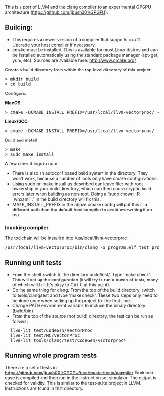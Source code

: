 This is a port of LLVM and the clang compiler to an experimental GPGPU architecture (https://github.com/jbush001/GPGPU). 

## Building:
* This requires a newer version of a compiler that supports c++11.  Upgrade your host compiler if necessary.
* cmake must be installed. This is available for most Linux distros and can be installed automatically using the standard package manager (apt-get, yum, etc).  Sources are available here:  http://www.cmake.org/

Create a build directory from within the top level directory of this project:
<pre>
> mkdir build
> cd build
</pre>

Configure:

__MacOS__
<pre>
> cmake -DCMAKE_INSTALL_PREFIX=/usr/local/llvm-vectorproc/ -DLLVM_TARGETS_TO_BUILD="VectorProc" -DCMAKE_CXX_FLAGS="-std=c++11 -stdlib=libc++" -DLLVM_DEFAULT_TARGET_TRIPLE=vectorproc ..
</pre>

__Linux/GCC__
<pre>
> cmake -DCMAKE_INSTALL_PREFIX=/usr/local/llvm-vectorproc/ -DLLVM_TARGETS_TO_BUILD="VectorProc" -DCMAKE_CXX_FLAGS="-std=c++0x" -DLLVM_DEFAULT_TARGET_TRIPLE=vectorproc ..
</pre>

Build and install
<pre>
> make
> sudo make install
</pre>

A few other things to note:

* There is also an autoconf based build system in the directory.  They won't work, because a number of tools only have cmake configurations.
* Using sudo on make install as described can leave files with root ownership in your build directory, which can then cause cryptic build errors later when building as non-root.  Doing a 'sudo chown -R &#x60;whoami&#x60; .' in the build directory will fix this.
* MAKE_INSTALL_PREFIX in the above cmake config will put this in a different path than the default host compiler to avoid overwriting it on osx.

### Invoking compiler

The toolchain will be installed into /usr/local/llvm-vectorproc

<pre>
/usr/local/llvm-vectorproc/bin/clang -o program.elf test_program.c 
</pre>

## Running unit tests

* From the shell, switch to the directory build/test/.  Type 'make check'.  This will set up
the configuration (it will try to run a bunch of tests, many of which will fail.  It's okay to Ctrl-C at this point).  
* Do the same thing for clang.  From the top of the build directory, switch to tools/clang/test and type 'make check'. These two steps only need to be done once when setting up the project for the first time.
* Change PATH environment variable to include the binary directory (build/bin) 
* From the top of the source (not build) directory, the test can be run as follows:

<pre>
  llvm-lit test/CodeGen/VectorProc
  llvm-lit test/MC/VectorProc
  llvm-lit tools/clang/test/CodeGen/vectorproc*
</pre>

## Running whole program tests

There are a set of tests in https://github.com/jbush001/GPGPU/tree/master/tests/compiler
Each test case is compiled and then run in the instruction set simulator.
The output is checked for validity. This is similar to the test-suite project
in LLVM. Instructions are found in that directory.
